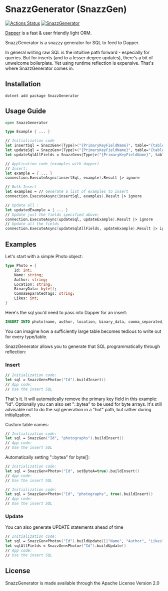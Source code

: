 # SnazzGenerator (SnazzGen)

[![Actions Status](https://github.com/danpozmanter/SnazzGenerator/workflows/dotnet/badge.svg)](https://github.com/danpozmanter/SnazzGenerator/actions) [![SnazzGenerator](https://img.shields.io/badge/nuget-SnazzGenerator-blue)](https://www.nuget.org/packages/SnazzGenerator/)

[Dapper](https://github.com/StackExchange/Dapper) is a fast & user friendly light ORM.

SnazzGenerator is a snazzy generator for SQL to feed to Dapper.

In general writing raw SQL is the intuitive path forward - especially for queries. But for inserts (and to a lesser degree updates), there's a bit of unwelcome boilerplate. Yet using runtime reflection is expensive. That's where SnazzGenerator comes in.

## Installation

```
dotnet add package SnazzGenerator
```

## Usage Guide

```fsharp
open SnazzGenerator

type Example { ... }

// Initialization code
let insertSql = SnazzGen<{Type}>("{PrimaryKeyFieldName}", table="{tableName}", setByteA={Bool: Use ::bytea notation}).buildInsert()
let updateSql = SnazzGen<{Type}>("{PrimaryKeyFieldName}", table="{tableName}", setByteA={Bool: Use ::bytea notation}).buildUpdate([|string array of propery names|])
let updateSqlAllFields = SnazzGen<{Type}>("{PrimaryKeyFieldName}", table="{tableName}", setByteA={Bool: Use ::bytea notation}).buildUpdate()

// Application code (examples with dapper)
// Insert:
let example = { ... }
connection.ExecuteAsync(insertSql, example).Result |> ignore

// Bulk Insert
let examples = // Generate a list of examples to insert
connection.ExecuteAsync(insertSql, examples).Result |> ignore

// Update all :
let updatedExample = { ... }
// Update just the fields specified above:
connection.ExecuteAsync(updateSql, updateExample).Result |> ignore
// Update all the fields
connection.ExecuteAsync(updateSqlAllFields, updateExample).Result |> ignore
```

## Examples

Let's start with a simple Photo object:

```fsharp
type Photo = {
    Id: int;
    Name: string;
    Author: string;
    Location: string;
    BinaryData: byte[];
    CommaSeparatedTags: string;
    Likes: int;
}
```

Here's the sql you'd need to pass into Dapper for an insert:

```sql
INSERT INTO photo(name, author, location, binary_data, comma_separated_tags, likes) VALUES (@Name, @Author, @Location, @BinaryData::bytea, @CommaSeparatedTags, @Likes)
```

You can imagine how a sufficiently large table becomes tedious to write out for every type/table.

SnazzGenerator allows you to generate that SQL programmatically through reflection:

### Insert

```fsharp
// Initialization code:
let sql = SnazzGen<Photo>("Id").buildInsert()
// App code:
// Use the insert SQL
```

That's it. It will automatically remove the primary key field in this example: "Id". Optionally you can also set "::bytea" to be used for byte arrays.
It's still advisable not to do the sql generation in a "hot" path, but rather during initialization.

Custom table names:

```fsharp
// Initialization code:
let sql = SnazzGen("Id", "photographs").buildInsert()
// App code:
// Use the insert SQL
```

Automatically setting "::bytea" for byte[]:

```fsharp
// Initialization code:
let sql = SnazzGen<Photo>("Id", setByteA=true).buildInsert()
// App code:
// Use the insert SQL
```

```fsharp
// Initialization code:
let sql = SnazzGen<Photo>("Id", "photographs", true).buildInsert()
// App code:
// Use the insert SQL
```

### Update

You can also generate UPDATE statements ahead of time

```fsharp
// Initialization code:
let sql = SnazzGen<Photo>("Id").buildUpdate([|"Name", "Author", "Likes"|])
let sqlAllFields = SnazzGen<Photo>("Id").buildUpdate()
// App code:
// Use the insert SQL
```

## License

SnazzGenerator is made available through the Apache License Version 2.0